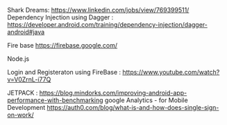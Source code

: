 Shark Dreams: https://www.linkedin.com/jobs/view/769399511/
Dependency Injection using Dagger : https://developer.android.com/training/dependency-injection/dagger-android#java

Fire base https://firebase.google.com/

Node.js

Login and Registeraton using FireBase : https://www.youtube.com/watch?v=V0ZrnL-i77Q

JETPACK : https://blog.mindorks.com/improving-android-app-performance-with-benchmarking
google Analytics - for Mobile Development
https://auth0.com/blog/what-is-and-how-does-single-sign-on-work/

